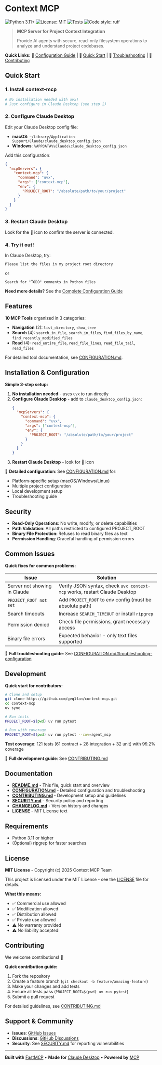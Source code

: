 # Context MCP

[![Python 3.11+](https://img.shields.io/badge/python-3.11+-blue.svg)](https://www.python.org/downloads/)
[![License: MIT](https://img.shields.io/badge/License-MIT-yellow.svg)](https://opensource.org/licenses/MIT)
[![Tests](https://github.com/geq1fan/context-mcp/workflows/Tests/badge.svg)](https://github.com/geq1fan/context-mcp/actions)
[![Code style: ruff](https://img.shields.io/badge/code%20style-ruff-000000.svg)](https://github.com/astral-sh/ruff)

> **MCP Server for Project Context Integration**
>
> Provide AI agents with secure, read-only filesystem operations to analyze and understand project codebases.

**Quick Links**: 📖 [Configuration Guide](CONFIGURATION.md) | 🚀 [Quick Start](#quick-start) | 🐛 [Troubleshooting](CONFIGURATION.md#troubleshooting-configuration) | 🤝 [Contributing](CONTRIBUTING.md)

## Quick Start

### 1. Install context-mcp
```bash
# No installation needed with uvx!
# Just configure in Claude Desktop (see step 2)
```

### 2. Configure Claude Desktop

Edit your Claude Desktop config file:
- **macOS**: `~/Library/Application Support/Claude/claude_desktop_config.json`
- **Windows**: `%APPDATA%\Claude\claude_desktop_config.json`

Add this configuration:
```json
{
  "mcpServers": {
    "context-mcp": {
      "command": "uvx",
      "args": ["context-mcp"],
      "env": {
        "PROJECT_ROOT": "/absolute/path/to/your/project"
      }
    }
  }
}
```

### 3. Restart Claude Desktop

Look for the 🔌 icon to confirm the server is connected.

### 4. Try it out!

In Claude Desktop, try:
```
Please list the files in my project root directory
```

or

```
Search for "TODO" comments in Python files
```

**Need more details?** See the [Complete Configuration Guide](CONFIGURATION.md)

## Features

**10 MCP Tools** organized in 3 categories:

- **Navigation** (2): `list_directory`, `show_tree`
- **Search** (4): `search_in_file`, `search_in_files`, `find_files_by_name`, `find_recently_modified_files`
- **Read** (4): `read_entire_file`, `read_file_lines`, `read_file_tail`, `read_files`

For detailed tool documentation, see [CONFIGURATION.md](CONFIGURATION.md).

## Installation & Configuration

**Simple 3-step setup:**

1. **No installation needed** - uses `uvx` to run directly
2. **Configure Claude Desktop** - add to `claude_desktop_config.json`:
   ```json
   {
     "mcpServers": {
       "context-mcp": {
         "command": "uvx",
         "args": ["context-mcp"],
         "env": {
           "PROJECT_ROOT": "/absolute/path/to/your/project"
         }
       }
     }
   }
   ```
3. **Restart Claude Desktop** - look for 🔌 icon

📖 **Detailed configuration**: See [CONFIGURATION.md](CONFIGURATION.md) for:
- Platform-specific setup (macOS/Windows/Linux)
- Multiple project configuration
- Local development setup
- Troubleshooting guide

## Security

- **Read-Only Operations**: No write, modify, or delete capabilities
- **Path Validation**: All paths restricted to configured PROJECT_ROOT
- **Binary File Protection**: Refuses to read binary files as text
- **Permission Handling**: Graceful handling of permission errors

## Common Issues

**Quick fixes for common problems:**

| Issue | Solution |
|-------|----------|
| Server not showing in Claude | Verify JSON syntax, check `uvx context-mcp` works, restart Claude Desktop |
| `PROJECT_ROOT not set` | Add `PROJECT_ROOT` to env config (must be absolute path) |
| Search timeouts | Increase `SEARCH_TIMEOUT` or install `ripgrep` |
| Permission denied | Check file permissions, grant necessary access |
| Binary file errors | Expected behavior - only text files supported |

📖 **Full troubleshooting guide**: See [CONFIGURATION.md#troubleshooting-configuration](CONFIGURATION.md#troubleshooting-configuration)

## Development

**Quick start for contributors:**

```bash
# Clone and setup
git clone https://github.com/geq1fan/context-mcp.git
cd context-mcp
uv sync

# Run tests
PROJECT_ROOT=$(pwd) uv run pytest

# Run with coverage
PROJECT_ROOT=$(pwd) uv run pytest --cov=agent_mcp
```

**Test coverage**: 121 tests (61 contract + 28 integration + 32 unit) with 99.2% coverage

📖 **Full development guide**: See [CONTRIBUTING.md](CONTRIBUTING.md)

## Documentation

- **[README.md](README.md)** - This file, quick start and overview
- **[CONFIGURATION.md](CONFIGURATION.md)** - Detailed configuration and troubleshooting
- **[CONTRIBUTING.md](CONTRIBUTING.md)** - Development setup and guidelines
- **[SECURITY.md](SECURITY.md)** - Security policy and reporting
- **[CHANGELOG.md](CHANGELOG.md)** - Version history and changes
- **[LICENSE](LICENSE)** - MIT License text

## Requirements

- Python 3.11 or higher
- (Optional) ripgrep for faster searches

## License

**MIT License** - Copyright (c) 2025 Context MCP Team

This project is licensed under the MIT License - see the [LICENSE](LICENSE) file for details.

**What this means:**
- ✅ Commercial use allowed
- ✅ Modification allowed
- ✅ Distribution allowed
- ✅ Private use allowed
- ⚠️ No warranty provided
- ⚠️ No liability accepted

## Contributing

We welcome contributions! 🎉

**Quick contribution guide:**
1. Fork the repository
2. Create a feature branch (`git checkout -b feature/amazing-feature`)
3. Make your changes and add tests
4. Ensure all tests pass (`PROJECT_ROOT=$(pwd) uv run pytest`)
5. Submit a pull request

For detailed guidelines, see [CONTRIBUTING.md](CONTRIBUTING.md)

## Support & Community

- **Issues**: [GitHub Issues](https://github.com/geq1fan/context-mcp/issues)
- **Discussions**: [GitHub Discussions](https://github.com/geq1fan/context-mcp/discussions)
- **Security**: See [SECURITY.md](SECURITY.md) for reporting vulnerabilities

---

**Built with** [FastMCP](https://github.com/jlowin/fastmcp) • **Made for** [Claude Desktop](https://claude.ai/desktop) • **Powered by** [MCP](https://modelcontextprotocol.io/)
